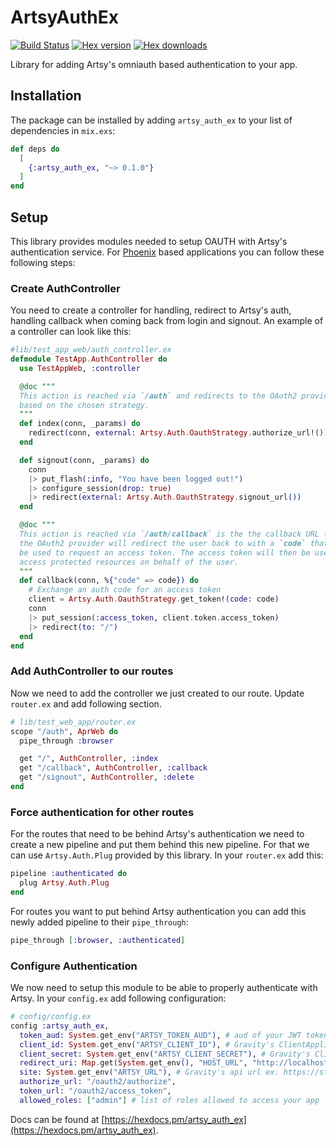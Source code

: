 # ArtsyAuthEx
[![Build Status](https://travis-ci.org/artsy/artsy_auth_ex.svg?branch=master)](https://travis-ci.org/artsy/artsy_auth_ex)
[![Hex version](https://img.shields.io/hexpm/v/artsy_auth_ex.svg "Hex version")](https://hex.pm/packages/artsy_auth_ex)
[![Hex downloads](https://img.shields.io/hexpm/dt/artsy_auth_ex.svg "Hex downloads")](https://hex.pm/packages/artsy_auth_ex)

Library for adding Artsy's omniauth based authentication to your app.


## Installation

The package can be installed by adding `artsy_auth_ex` to your list of dependencies in `mix.exs`:

```elixir
def deps do
  [
    {:artsy_auth_ex, "~> 0.1.0"}
  ]
end
```

## Setup

This library provides modules needed to setup OAUTH with Artsy's authentication service. For [Phoenix](https://phoenixframework.org/) based applications you can follow these following steps:

### Create AuthController

You need to create a controller for handling, redirect to Artsy's auth, handling callback when coming back from login and signout. An example of a controller can look like this:
```elixir
#lib/test_app_web/auth_controller.ex
defmodule TestApp.AuthController do
  use TestAppWeb, :controller

  @doc """
  This action is reached via `/auth` and redirects to the OAuth2 provider
  based on the chosen strategy.
  """
  def index(conn, _params) do
    redirect(conn, external: Artsy.Auth.OauthStrategy.authorize_url!())
  end

  def signout(conn, _params) do
    conn
    |> put_flash(:info, "You have been logged out!")
    |> configure_session(drop: true)
    |> redirect(external: Artsy.Auth.OauthStrategy.signout_url())
  end

  @doc """
  This action is reached via `/auth/callback` is the the callback URL that
  the OAuth2 provider will redirect the user back to with a `code` that will
  be used to request an access token. The access token will then be used to
  access protected resources on behalf of the user.
  """
  def callback(conn, %{"code" => code}) do
    # Exchange an auth code for an access token
    client = Artsy.Auth.OauthStrategy.get_token!(code: code)
    conn
    |> put_session(:access_token, client.token.access_token)
    |> redirect(to: "/")
  end
end
```

### Add AuthController to our routes
Now we need to add the controller we just created to our route. Update `router.ex` and add following section.

```elixir
# lib/test_web_app/router.ex
scope "/auth", AprWeb do
  pipe_through :browser

  get "/", AuthController, :index
  get "/callback", AuthController, :callback
  get "/signout", AuthController, :delete
end
```

### Force authentication for other routes
For the routes that need to be behind Artsy's authentication we need to create a new pipeline and put them behind this new pipeline. For that we can use `Artsy.Auth.Plug` provided by this library. In your `router.ex` add this:
```elixir
pipeline :authenticated do
  plug Artsy.Auth.Plug
end
```
For routes you want to put behind Artsy authentication you can add this newly added pipeline to their `pipe_through`:
```elixir
pipe_through [:browser, :authenticated]
```

### Configure Authentication
We now need to setup this module to be able to properly authenticate with Artsy. In your `config.ex` add following configuration:

```elixir
# config/config.ex
config :artsy_auth_ex,
  token_aud: System.get_env("ARTSY_TOKEN_AUD"), # aud of your JWT token, Gravity's ClientApplication.id
  client_id: System.get_env("ARTSY_CLIENT_ID"), # Gravity's ClientApplication.app_id
  client_secret: System.get_env("ARTSY_CLIENT_SECRET"), # Gravity's ClientApplication.app_secret
  redirect_uri: Map.get(System.get_env(), "HOST_URL", "http://localhost:4000") <> "/auth/callback",
  site: System.get_env("ARTSY_URL"), # Gravity's api url ex. https://stagingapi.artsy.net
  authorize_url: "/oauth2/authorize",
  token_url: "/oauth2/access_token",
  allowed_roles: ["admin"] # list of roles allowed to access your app
```

Docs can be found at [https://hexdocs.pm/artsy_auth_ex](https://hexdocs.pm/artsy_auth_ex).

